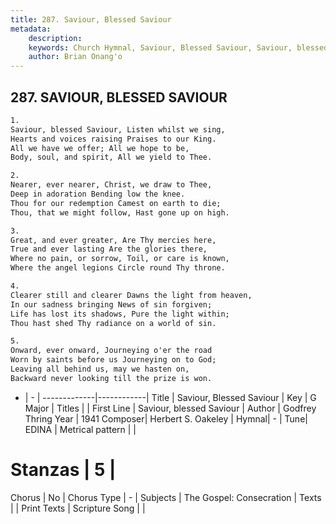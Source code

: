 ```yaml
---
title: 287. Saviour, Blessed Saviour
metadata:
    description: 
    keywords: Church Hymnal, Saviour, Blessed Saviour, Saviour, blessed Saviour, 
    author: Brian Onang'o
---
```



## 287. SAVIOUR, BLESSED SAVIOUR

```txt
1.
Saviour, blessed Saviour, Listen whilst we sing, 
Hearts and voices raising Praises to our King. 
All we have we offer; All we hope to be, 
Body, soul, and spirit, All we yield to Thee. 

2.
Nearer, ever nearer, Christ, we draw to Thee, 
Deep in adoration Bending low the knee. 
Thou for our redemption Camest on earth to die; 
Thou, that we might follow, Hast gone up on high. 

3.
Great, and ever greater, Are Thy mercies here, 
True and ever lasting Are the glories there, 
Where no pain, or sorrow, Toil, or care is known, 
Where the angel legions Circle round Thy throne. 

4.
Clearer still and clearer Dawns the light from heaven, 
In our sadness bringing News of sin forgiven; 
Life has lost its shadows, Pure the light within; 
Thou hast shed Thy radiance on a world of sin. 

5.
Onward, ever onward, Journeying o'er the road 
Worn by saints before us Journeying on to God; 
Leaving all behind us, may we hasten on, 
Backward never looking till the prize is won.

```

- |   -  |
-------------|------------|
Title | Saviour, Blessed Saviour |
Key | G Major |
Titles |  |
First Line | Saviour, blessed Saviour |
Author | Godfrey Thring
Year | 1941
Composer| Herbert S. Oakeley |
Hymnal|  - |
Tune| EDINA |
Metrical pattern | |
# Stanzas | 5 |
Chorus | No |
Chorus Type | - |
Subjects | The Gospel: Consecration |
Texts |  |
Print Texts | 
Scripture Song |  |
  
